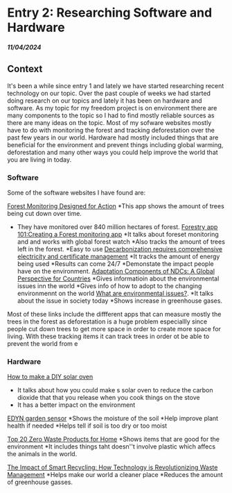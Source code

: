 # Entry 2: Researching Software and Hardware
##### 11/04/2024

## Context
It's been a while since entry 1 and lately we have started researching recent technology on our topic. Over the past couple of weeks we had started doing research on our topics and lately it has been on hardware and software. As my topic for my freedom project is on environment there are many components to the topic so I had to find mostly reliable sources as there are many ideas on the topic. Most of my sofware websites mostly have to do with monitoring the forest and tracking deforestation over the past few years in our world. Hardware had mostly included things that are beneficial for the environment and prevent things including global warming, deforestation and many other ways you could help improve the world that you are living in today. 

### Software
Some of the software websites I have found are:

[Forest Monitoring Designed for Action](https://www.globalforestwatch.org/) 
*This app shows the amount of trees being cut down over time. 
* They have monitored over 840 million hectares of forest.
[Forestry app 101:Creating a Forest monitoring app](https://3sidedcube.com/projects/a-conservation-app-to-save-our-forests)
*It talks about foreset monitoring and and works with global forest watch
*Also tracks the amount of trees left in the forest.
*Easy to use
[Decarbonization requires comprehensive electricity and certificate management](https://3sidedcube.com/projects/a-conservation-app-to-save-our-forests)
*It tracks the amount of energy being used
*Results can come 24/7
*Demonstate the impact people have on the environment. 
[Adaptation Components of NDCs: A Global Perspective for Countries](https://www.wri.org/events/2022/8/adaptation-components-ndcs-global-perspective-countries)
*Gives informatioin about the environmental issues inn the world
*Gives info of how to adopt to the changing environmennt on the world
[What are environmental issues?](https://www.ibm.com/topics/environmental-issues).
*It talks about the issue in society today
*Shows increase in greenhouse gases. 

Most of these links include the diffferent apps that can measure mostly the trees in the forest as deforestation is a huge problem especiallly since people cut down trees to get more space in order to create more space for living. With these tracking items it can track trees in order ot be able to prevent the world from e

### Hardware
[How to make a DIY solar oven](https://www.homesciencetools.com/article/how-to-build-a-solar-oven-project/?srsltid=AfmBOooKn_ikQrPyia57a269EgVP5m6uj0HrLuN2CDrjfqIURFYTpyZh)
* It talks about how you could make s solar oven to reduce the carbon dioxide that that you release when you cook things on the stove
* It has a better impact on the environment

[EDYN garden sensor](https://www.wevolver.com/specs/edyn.garden.sensor)
*Shows the moisture of the soil
*Help improve plant health if needed
*Helps tell if soil is too dry or too moist

[Top 20 Zero Waste Products for Home](https://www.loopify.world/blog/post/zero-waste-products)
*Shows items that are good for the environment
*It includes things taht doesn''t involve plastic which affecs the animals in the world. 

[The Impact of Smart Recycling: How Technology is Revolutionizing Waste Management](https://www.smartsortai.com/the-impact-of-smart-recycling-how-technology-is-revolutionizing-waste-management/#:~:text=By%20efficiently%20sorting%20and%20separating,associated%20with%20extraction%20and%20production.)
*Helps make our world a cleaner place
*Reduces the amount of greenhouse gasses. 
